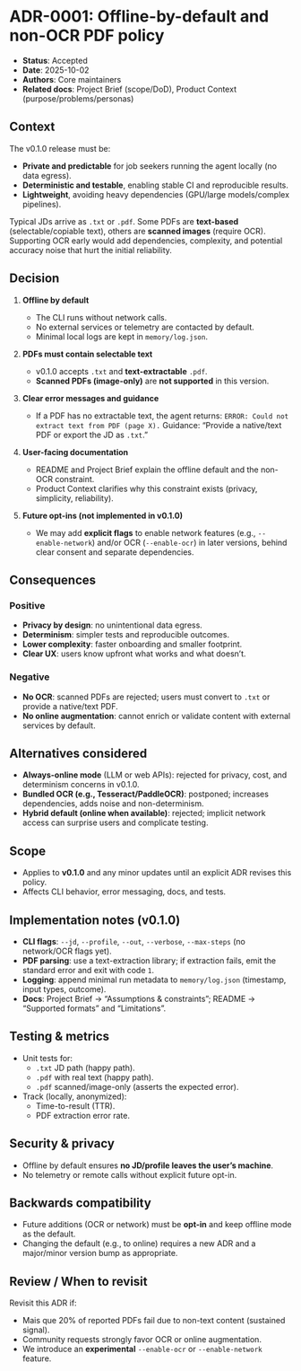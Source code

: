 # ADR-0001: Offline-by-default and non-OCR PDF policy

- **Status**: Accepted
- **Date**: 2025-10-02
- **Authors**: Core maintainers
- **Related docs**: Project Brief (scope/DoD), Product Context (purpose/problems/personas)

## Context

The v0.1.0 release must be:

- **Private and predictable** for job seekers running the agent locally (no data egress).
- **Deterministic and testable**, enabling stable CI and reproducible results.
- **Lightweight**, avoiding heavy dependencies (GPU/large models/complex pipelines).

Typical JDs arrive as `.txt` or `.pdf`. Some PDFs are **text-based** (selectable/copiable text), others are **scanned images** (require OCR). Supporting OCR early would add dependencies, complexity, and potential accuracy noise that hurt the initial reliability.

## Decision

1. **Offline by default**
   - The CLI runs without network calls.
   - No external services or telemetry are contacted by default.
   - Minimal local logs are kept in `memory/log.json`.

2. **PDFs must contain selectable text**
   - v0.1.0 accepts `.txt` and **text-extractable** `.pdf`.
   - **Scanned PDFs (image-only)** are **not supported** in this version.

3. **Clear error messages and guidance**
   - If a PDF has no extractable text, the agent returns:
     `ERROR: Could not extract text from PDF (page X).`
     Guidance: “Provide a native/text PDF or export the JD as `.txt`.”

4. **User-facing documentation**
   - README and Project Brief explain the offline default and the non-OCR constraint.
   - Product Context clarifies why this constraint exists (privacy, simplicity, reliability).

5. **Future opt-ins (not implemented in v0.1.0)**
   - We may add **explicit flags** to enable network features (e.g., `--enable-network`) and/or OCR (`--enable-ocr`) in later versions, behind clear consent and separate dependencies.

## Consequences

### Positive

- **Privacy by design**: no unintentional data egress.
- **Determinism**: simpler tests and reproducible outcomes.
- **Lower complexity**: faster onboarding and smaller footprint.
- **Clear UX**: users know upfront what works and what doesn’t.

### Negative

- **No OCR**: scanned PDFs are rejected; users must convert to `.txt` or provide a native/text PDF.
- **No online augmentation**: cannot enrich or validate content with external services by default.

## Alternatives considered

- **Always-online mode** (LLM or web APIs): rejected for privacy, cost, and determinism concerns in v0.1.0.
- **Bundled OCR (e.g., Tesseract/PaddleOCR)**: postponed; increases dependencies, adds noise and non-determinism.
- **Hybrid default (online when available)**: rejected; implicit network access can surprise users and complicate testing.

## Scope

- Applies to **v0.1.0** and any minor updates until an explicit ADR revises this policy.
- Affects CLI behavior, error messaging, docs, and tests.

## Implementation notes (v0.1.0)

- **CLI flags**: `--jd`, `--profile`, `--out`, `--verbose`, `--max-steps` (no network/OCR flags yet).
- **PDF parsing**: use a text-extraction library; if extraction fails, emit the standard error and exit with code `1`.
- **Logging**: append minimal run metadata to `memory/log.json` (timestamp, input types, outcome).
- **Docs**: Project Brief → “Assumptions & constraints”; README → “Supported formats” and “Limitations”.

## Testing & metrics

- Unit tests for:
  - `.txt` JD path (happy path).
  - `.pdf` with real text (happy path).
  - `.pdf` scanned/image-only (asserts the expected error).
- Track (locally, anonymized):
  - Time-to-result (TTR).
  - PDF extraction error rate.

## Security & privacy

- Offline by default ensures **no JD/profile leaves the user’s machine**.
- No telemetry or remote calls without explicit future opt-in.

## Backwards compatibility

- Future additions (OCR or network) must be **opt-in** and keep offline mode as the default.
- Changing the default (e.g., to online) requires a new ADR and a major/minor version bump as appropriate.

## Review / When to revisit

Revisit this ADR if:

- Mais que 20% of reported PDFs fail due to non-text content (sustained signal).
- Community requests strongly favor OCR or online augmentation.
- We introduce an **experimental** `--enable-ocr` or `--enable-network` feature.
